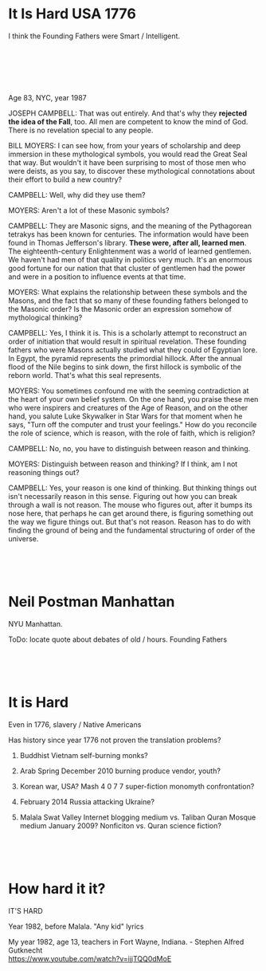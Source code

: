 # It Is Hard USA 1776

I think the Founding Fathers were Smart / Intelligent.

&nbsp;

&nbsp;

&nbsp;

Age 83, NYC, year 1987

JOSEPH CAMPBELL: That was out entirely. And that's why they **rejected the idea of the Fall**, too. All men are competent to know the mind of God. There is no revelation special to any people.

BILL MOYERS: I can see how, from your years of scholarship and deep immersion in these mythological symbols, you would read the Great Seal that way. But wouldn't it have been surprising to most of those men who were deists, as you say, to discover these mythological connotations about their effort to build a new country?

CAMPBELL: Well, why did they use them?

MOYERS: Aren't a lot of these Masonic symbols?

CAMPBELL: They are Masonic signs, and the meaning of the Pythagorean tetrakys has been known for centuries. The information would have been found in Thomas Jefferson's library. **These were, after all, learned men**. The eighteenth-century Enlightenment was a world of learned gentlemen. We haven't had men of that quality in politics very much. It's an enormous good fortune for our nation that that cluster of gentlemen had the power and were in a position to influence events at that time.

MOYERS: What explains the relationship between these symbols and the Masons, and the fact that so many of these founding fathers belonged to the Masonic order? Is the Masonic order an expression somehow of mythological thinking?

CAMPBELL: Yes, I think it is. This is a scholarly attempt to reconstruct an order of initiation that would result in spiritual revelation. These founding fathers who were Masons actually studied what they could of Egyptian lore. In Egypt, the pyramid represents the primordial hillock. After the annual flood of the Nile begins to sink down, the first hillock is symbolic of the reborn world. That's what this seal represents.

MOYERS: You sometimes confound me with the seeming contradiction at the heart of your own belief system. On the one hand, you praise these men who were inspirers and creatures of the Age of Reason, and on the other hand, you salute Luke Skywalker in Star Wars for that moment when he says, "Turn off the computer and trust your feelings." How do you reconcile the role of science, which is reason, with the role of faith, which is religion?

CAMPBELL: No, no, you have to distinguish between reason and thinking.

MOYERS: Distinguish between reason and thinking? If I think, am I not reasoning things out?

CAMPBELL: Yes, your reason is one kind of thinking. But thinking things out isn't necessarily reason in this sense. Figuring out how you can break through a wall is not reason. The mouse who figures out, after it bumps its nose here, that perhaps he can get around there, is figuring something out the way we figure things out. But that's not reason. Reason has to do with finding the ground of being and the fundamental structuring of order of the universe.

&nbsp;

&nbsp;

# Neil Postman Manhattan

NYU Manhattan.

ToDo: locate quote about debates of old / hours. Founding Fathers

&nbsp;

&nbsp;

# It is Hard

Even in 1776, slavery / Native Americans

Has history since year 1776 not proven the translation problems?

1. Buddhist Vietnam self-burning monks?

2. Arab Spring December 2010 burning produce vendor, youth?

3. Korean war, USA? Mash 4 0 7 7 super-fiction monomyth confrontation?

4. February 2014 Russia attacking Ukraine?

5. Malala Swat Valley Internet blogging medium vs. Taliban Quran Mosque medium January 2009? Nonficiton vs. Quran science fiction?

&nbsp;

&nbsp;

# How hard it it?

IT'S HARD 

Year 1982, before Malala.  "Any kid" lyrics

My year 1982, age 13, teachers in Fort Wayne, Indiana. - Stephen Alfred Gutknecht      
https://www.youtube.com/watch?v=ijjTQQ0dMoE

